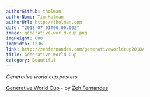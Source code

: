 ```yaml
---
authorGithub: tholman
authorName: Tim Holman
authorUrl: http://tholman.com
date: "2018-07-01T00:00:00Z"
image: generative-world-cup.png
imgHeight: 600
imgWidth: 1236
link: http://zehfernandes.com/generativeworldcup2018/
title: Generative World Cup
category: Beautiful
---
```


_Generative world cup posters._

[Generative World Cup](http://zehfernandes.com/generativeworldcup2018/) - by [Zeh Fernandes](http://zehfernandes.com/)
